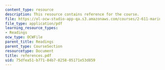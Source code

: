 ```yaml
---
content_type: resource
description: This resource contains reference for the course.
file: https://ol-ocw-studio-app-qa.s3.amazonaws.com/courses/2-611-marine-power-and-propulsion-fall-2006/75dfea51b77184b7825805171e53d859_references.pdf
file_type: application/pdf
learning_resource_types:
- Readings
ocw_type: OCWFile
parent_title: Readings
parent_type: CourseSection
resourcetype: Document
title: references.pdf
uid: 75dfea51-b771-84b7-8258-05171e53d859
---
```

